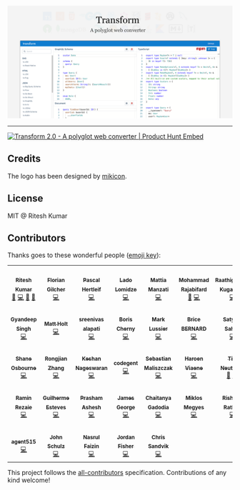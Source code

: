 ![Demo](public/cover.png)

---

<a href="https://www.producthunt.com/posts/transform-2-0?utm_source=badge-featured&utm_medium=badge&utm_souce=badge-transform-2-0" target="_blank"><img src="https://api.producthunt.com/widgets/embed-image/v1/featured.svg?post_id=161868&theme=light" alt="Transform 2.0 - A polyglot web converter | Product Hunt Embed" style="width: 250px; height: 54px;" width="250px" height="54px" /></a>

## Credits

The logo has been designed by [mikicon](https://thenounproject.com/mikicon/).

## License

MIT @ Ritesh Kumar

## Contributors

Thanks goes to these wonderful people ([emoji key](https://github.com/kentcdodds/all-contributors#emoji-key)):

<!-- ALL-CONTRIBUTORS-LIST:START - Do not remove or modify this section -->
<!-- prettier-ignore-start -->
<!-- markdownlint-disable -->
<table>
  <tr>
    <td align="center"><a href="http://riteshkr.com"><img src="https://avatars3.githubusercontent.com/u/5389035?v=4?s=100" width="100px;" alt=""/><br /><sub><b>Ritesh Kumar</b></sub></a><br /><a href="https://github.com/ritz078/transform/commits?author=ritz078" title="Documentation">📖</a> <a href="https://github.com/ritz078/transform/commits?author=ritz078" title="Code">💻</a> <a href="#ideas-ritz078" title="Ideas, Planning, & Feedback">🤔</a> <a href="https://github.com/ritz078/transform/pulls?q=is%3Apr+reviewed-by%3Aritz078" title="Reviewed Pull Requests">👀</a></td>
    <td align="center"><a href="http://asquera.de"><img src="https://avatars2.githubusercontent.com/u/47542?v=4?s=100" width="100px;" alt=""/><br /><sub><b>Florian Gilcher</b></sub></a><br /><a href="https://github.com/ritz078/transform/commits?author=skade" title="Code">💻</a></td>
    <td align="center"><a href="http://pascalhertleif.de/"><img src="https://avatars1.githubusercontent.com/u/20063?v=4?s=100" width="100px;" alt=""/><br /><sub><b>Pascal Hertleif</b></sub></a><br /><a href="https://github.com/ritz078/transform/commits?author=killercup" title="Code">💻</a></td>
    <td align="center"><a href="http://landish.github.io"><img src="https://avatars3.githubusercontent.com/u/534610?v=4?s=100" width="100px;" alt=""/><br /><sub><b>Lado Lomidze</b></sub></a><br /><a href="https://github.com/ritz078/transform/commits?author=Landish" title="Code">💻</a></td>
    <td align="center"><a href="https://github.com/mattiamanzati"><img src="https://avatars1.githubusercontent.com/u/13787614?v=4?s=100" width="100px;" alt=""/><br /><sub><b>Mattia Manzati</b></sub></a><br /><a href="https://github.com/ritz078/transform/commits?author=mattiamanzati" title="Code">💻</a></td>
    <td align="center"><a href="https://tarino.ir"><img src="https://avatars3.githubusercontent.com/u/12202757?v=4?s=100" width="100px;" alt=""/><br /><sub><b>Mohammad Rajabifard</b></sub></a><br /><a href="#ideas-morajabi" title="Ideas, Planning, & Feedback">🤔</a> <a href="https://github.com/ritz078/transform/commits?author=morajabi" title="Code">💻</a></td>
    <td align="center"><a href="http://raathigesh.com/"><img src="https://avatars0.githubusercontent.com/u/3108160?v=4?s=100" width="100px;" alt=""/><br /><sub><b>Raathigeshan Kugarajan</b></sub></a><br /><a href="https://github.com/ritz078/transform/commits?author=Raathigesh" title="Code">💻</a></td>
  </tr>
  <tr>
    <td align="center"><a href="https://gyandeeps.com"><img src="https://avatars2.githubusercontent.com/u/5554486?v=4?s=100" width="100px;" alt=""/><br /><sub><b>Gyandeep Singh</b></sub></a><br /><a href="https://github.com/ritz078/transform/commits?author=gyandeeps" title="Code">💻</a></td>
    <td align="center"><a href="https://matt.life"><img src="https://avatars2.githubusercontent.com/u/1128849?v=4?s=100" width="100px;" alt=""/><br /><sub><b>Matt Holt</b></sub></a><br /><a href="https://github.com/ritz078/transform/commits?author=mholt" title="Code">💻</a></td>
    <td align="center"><a href="https://medium.com/@sreenivas"><img src="https://avatars0.githubusercontent.com/u/2767425?v=4?s=100" width="100px;" alt=""/><br /><sub><b>sreenivas alapati</b></sub></a><br /><a href="https://github.com/ritz078/transform/commits?author=cg-cnu" title="Code">💻</a></td>
    <td align="center"><a href="https://performancejs.com"><img src="https://avatars2.githubusercontent.com/u/1761758?v=4?s=100" width="100px;" alt=""/><br /><sub><b>Boris Cherny</b></sub></a><br /><a href="https://github.com/ritz078/transform/commits?author=bcherny" title="Code">💻</a></td>
    <td align="center"><a href="http://www.twitter.com/intabulas"><img src="https://avatars0.githubusercontent.com/u/448?v=4?s=100" width="100px;" alt=""/><br /><sub><b>Mark Lussier</b></sub></a><br /><a href="https://github.com/ritz078/transform/commits?author=intabulas" title="Code">💻</a></td>
    <td align="center"><a href="https://github.com/brikou"><img src="https://avatars3.githubusercontent.com/u/383212?v=4?s=100" width="100px;" alt=""/><br /><sub><b>Brice BERNARD</b></sub></a><br /><a href="https://github.com/ritz078/transform/commits?author=brikou" title="Code">💻</a></td>
    <td align="center"><a href="https://twitter.com/@satya164"><img src="https://avatars2.githubusercontent.com/u/1174278?v=4?s=100" width="100px;" alt=""/><br /><sub><b>Satyajit Sahoo</b></sub></a><br /><a href="https://github.com/ritz078/transform/commits?author=satya164" title="Code">💻</a></td>
  </tr>
  <tr>
    <td align="center"><a href="https://medium.com/@shakyShane"><img src="https://avatars3.githubusercontent.com/u/1643522?v=4?s=100" width="100px;" alt=""/><br /><sub><b>Shane Osbourne</b></sub></a><br /><a href="https://github.com/ritz078/transform/commits?author=shakyShane" title="Code">💻</a></td>
    <td align="center"><a href="https://github.com/pd4d10"><img src="https://avatars0.githubusercontent.com/u/9524411?v=4?s=100" width="100px;" alt=""/><br /><sub><b>Rongjian Zhang</b></sub></a><br /><a href="https://github.com/ritz078/transform/commits?author=pd4d10" title="Code">💻</a></td>
    <td align="center"><a href="http://keshShan.github.io"><img src="https://avatars3.githubusercontent.com/u/12506034?v=4?s=100" width="100px;" alt=""/><br /><sub><b>Keshan Nageswaran</b></sub></a><br /><a href="https://github.com/ritz078/transform/commits?author=KeshShan" title="Code">💻</a></td>
    <td align="center"><a href="http://www.codegent.com"><img src="https://avatars1.githubusercontent.com/u/7318?v=4?s=100" width="100px;" alt=""/><br /><sub><b>codegent</b></sub></a><br /><a href="https://github.com/ritz078/transform/commits?author=code" title="Code">💻</a></td>
    <td align="center"><a href="https://github.com/bastor"><img src="https://avatars3.githubusercontent.com/u/1881814?v=4?s=100" width="100px;" alt=""/><br /><sub><b>Sebastian Maliszczak</b></sub></a><br /><a href="https://github.com/ritz078/transform/commits?author=bastor" title="Code">💻</a></td>
    <td align="center"><a href="https://haroen.me"><img src="https://avatars3.githubusercontent.com/u/6270048?v=4?s=100" width="100px;" alt=""/><br /><sub><b>Haroen Viaene</b></sub></a><br /><a href="https://github.com/ritz078/transform/commits?author=Haroenv" title="Code">💻</a></td>
    <td align="center"><a href="https://timn.tech"><img src="https://avatars2.githubusercontent.com/u/6324199?v=4?s=100" width="100px;" alt=""/><br /><sub><b>Tim Neutkens</b></sub></a><br /><a href="#plugin-timneutkens" title="Plugin/utility libraries">🔌</a> <a href="https://github.com/ritz078/transform/commits?author=timneutkens" title="Code">💻</a></td>
  </tr>
  <tr>
    <td align="center"><a href="https://github.com/raminrez"><img src="https://avatars1.githubusercontent.com/u/7345325?v=4?s=100" width="100px;" alt=""/><br /><sub><b>Ramin Rezaie</b></sub></a><br /><a href="https://github.com/ritz078/transform/commits?author=raminrez" title="Code">💻</a></td>
    <td align="center"><a href="https://guilhermeesteves.com"><img src="https://avatars3.githubusercontent.com/u/2166045?v=4?s=100" width="100px;" alt=""/><br /><sub><b>Guilherme Esteves</b></sub></a><br /><a href="https://github.com/ritz078/transform/commits?author=guilhermesteves" title="Code">💻</a></td>
    <td align="center"><a href="https://github.com/p-racoon"><img src="https://avatars2.githubusercontent.com/u/13845070?v=4?s=100" width="100px;" alt=""/><br /><sub><b>Prasham Ashesh</b></sub></a><br /><a href="https://github.com/ritz078/transform/commits?author=p-racoon" title="Code">💻</a></td>
    <td align="center"><a href="https://ghuser.io/jamesgeorge007"><img src="https://avatars2.githubusercontent.com/u/25279263?v=4?s=100" width="100px;" alt=""/><br /><sub><b>James George</b></sub></a><br /><a href="https://github.com/ritz078/transform/commits?author=jamesgeorge007" title="Code">💻</a></td>
    <td align="center"><a href="https://chaitanyagadodia.github.io/"><img src="https://avatars1.githubusercontent.com/u/10559670?v=4?s=100" width="100px;" alt=""/><br /><sub><b>Chaitanya Gadodia</b></sub></a><br /><a href="https://github.com/ritz078/transform/commits?author=ChaitanyaGadodia" title="Code">💻</a></td>
    <td align="center"><a href="https://miklos.dev"><img src="https://avatars3.githubusercontent.com/u/8769273?v=4?s=100" width="100px;" alt=""/><br /><sub><b>Miklos Megyes</b></sub></a><br /><a href="https://github.com/ritz078/transform/commits?author=miklosme" title="Code">💻</a></td>
    <td align="center"><a href="https://github.com/Rishabh-Rathod"><img src="https://avatars0.githubusercontent.com/u/23132741?v=4?s=100" width="100px;" alt=""/><br /><sub><b>Rishabh Rathod</b></sub></a><br /><a href="https://github.com/ritz078/transform/commits?author=Rishabh-Rathod" title="Code">💻</a></td>
  </tr>
  <tr>
    <td align="center"><a href="https://github.com/agent515"><img src="https://avatars.githubusercontent.com/u/46898603?v=4?s=100" width="100px;" alt=""/><br /><sub><b>agent515</b></sub></a><br /><a href="https://github.com/ritz078/transform/commits?author=agent515" title="Code">💻</a></td>
    <td align="center"><a href="http://JFSIII.org"><img src="https://avatars.githubusercontent.com/u/57655?v=4?s=100" width="100px;" alt=""/><br /><sub><b>John Schulz</b></sub></a><br /><a href="https://github.com/ritz078/transform/commits?author=jfsiii" title="Code">💻</a></td>
    <td align="center"><a href="https://github.com/nasrul21"><img src="https://avatars.githubusercontent.com/u/15046792?v=4?s=100" width="100px;" alt=""/><br /><sub><b>Nasrul Faizin</b></sub></a><br /><a href="https://github.com/ritz078/transform/commits?author=nasrul21" title="Code">💻</a></td>
    <td align="center"><a href="https://github.com/jdjfisher"><img src="https://avatars.githubusercontent.com/u/43887886?v=4?s=100" width="100px;" alt=""/><br /><sub><b>Jordan Fisher</b></sub></a><br /><a href="https://github.com/ritz078/transform/commits?author=jdjfisher" title="Code">💻</a></td>
    <td align="center"><a href="https://github.com/csandman"><img src="https://avatars.githubusercontent.com/u/9214195?v=4?s=100" width="100px;" alt=""/><br /><sub><b>Chris Sandvik</b></sub></a><br /><a href="https://github.com/ritz078/transform/commits?author=csandman" title="Code">💻</a></td>
  </tr>
</table>

<!-- markdownlint-restore -->
<!-- prettier-ignore-end -->

<!-- ALL-CONTRIBUTORS-LIST:END -->

This project follows the [all-contributors](https://github.com/kentcdodds/all-contributors) specification. Contributions of any kind welcome!
